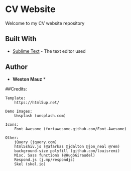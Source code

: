 # CV Website

Welcome to my CV website repository

## Built With

* [Sublime Text](https://www.sublimetext.com/) - The text editor used

## Author

* **Weston Mauz** *

##Credits:

	Template:
		https://html5up.net/
	
	Demo Images:
		Unsplash (unsplash.com)

	Icons:
		Font Awesome (fortawesome.github.com/Font-Awesome)

	Other:
		jQuery (jquery.com)
		html5shiv.js (@afarkas @jdalton @jon_neal @rem)
		background-size polyfill (github.com/louisremi)
		Misc. Sass functions (@HugoGiraudel)
		Respond.js (j.mp/respondjs)
		Skel (skel.io)
